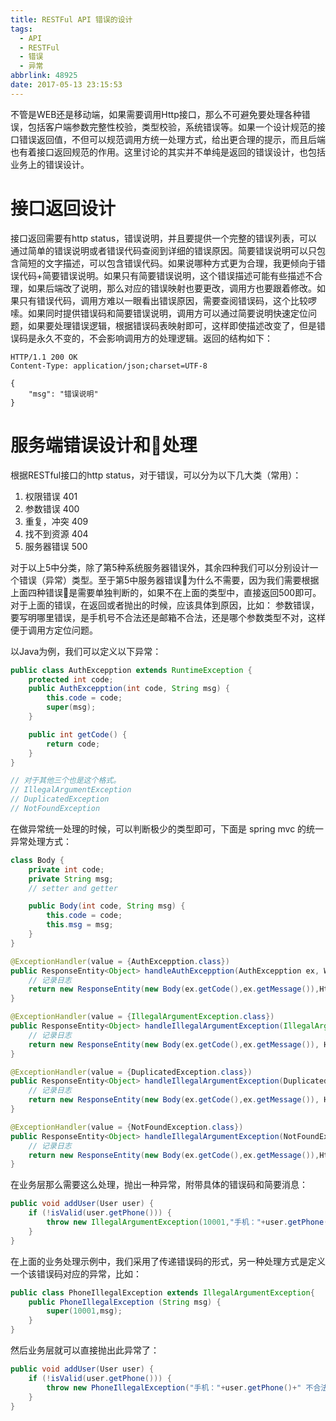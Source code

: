 ```yaml
---
title: RESTFul API 错误的设计
tags:
  - API
  - RESTFul
  - 错误
  - 异常
abbrlink: 48925
date: 2017-05-13 23:15:53
---
```



不管是WEB还是移动端，如果需要调用Http接口，那么不可避免要处理各种错误，包括客户端参数完整性校验，类型校验，系统错误等。如果一个设计规范的接口错误返回值，不但可以规范调用方统一处理方式，给出更合理的提示，而且后端也有着接口返回规范的作用。这里讨论的其实并不单纯是返回的错误设计，也包括业务上的错误设计。


# 接口返回设计
接口返回需要有http status，错误说明，并且要提供一个完整的错误列表，可以通过简单的错误说明或者错误代码查阅到详细的错误原因。简要错误说明可以只包含简短的文字描述，可以包含错误代码。如果说哪种方式更为合理，我更倾向于错误代码+简要错误说明。如果只有简要错误说明，这个错误描述可能有些描述不合理，如果后端改了说明，那么对应的错误映射也要更改，调用方也要跟着修改。如果只有错误代码，调用方难以一眼看出错误原因，需要查阅错误码，这个比较啰嗦。如果同时提供错误码和简要错误说明，调用方可以通过简要说明快速定位问题，如果要处理错误逻辑，根据错误码表映射即可，这样即使描述改变了，但是错误码是永久不变的，不会影响调用方的处理逻辑。返回的结构如下：
```http
HTTP/1.1 200 OK
Content-Type: application/json;charset=UTF-8

{
	"msg": "错误说明"
}
```

# 服务端错误设计和处理
根据RESTful接口的http status，对于错误，可以分为以下几大类（常用）：
1. 权限错误 401
2. 参数错误 400
3. 重复，冲突 409
4. 找不到资源 404
5. 服务器错误 500

对于以上5中分类，除了第5种系统服务器错误外，其余四种我们可以分别设计一个错误（异常）类型。至于第5中服务器错误为什么不需要，因为我们需要根据上面四种错误是需要单独判断的，如果不在上面的类型中，直接返回500即可。对于上面的错误，在返回或者抛出的时候，应该具体到原因，比如： 参数错误，要写明哪里错误，是手机号不合法还是邮箱不合法，还是哪个参数类型不对，这样便于调用方定位问题。

以Java为例，我们可以定义以下异常：
```java
public class AuthExcepption extends RuntimeException {
	protected int code;
	public AuthExcepption(int code, String msg) {
		this.code = code;
		super(msg);
	}

	public int getCode() {
		return code;
	}
}

// 对于其他三个也是这个格式。
// IllegalArgumentException
// DuplicatedException
// NotFoundException
```

在做异常统一处理的时候，可以判断极少的类型即可，下面是 spring mvc 的统一异常处理方式：
```java
class Body {
	private int code;
	private String msg;
	// setter and getter

	public Body(int code, String msg) {
		this.code = code;
		this.msg = msg;
	}
}

@ExceptionHandler(value = {AuthExcepption.class})
public ResponseEntity<Object> handleAuthExcepption(AuthExcepption ex, WebRequest request) {
	// 记录日志
	return new ResponseEntity(new Body(ex.getCode(),ex.getMessage()),HttpStatus.UNAUTHORIZED);
}

@ExceptionHandler(value = {IllegalArgumentException.class})
public ResponseEntity<Object> handleIllegalArgumentException(IllegalArgumentException ex, WebRequest request) {
	// 记录日志
	return new ResponseEntity(new Body(ex.getCode(),ex.getMessage()), HttpStatus.BAD_REQUEST);
}

@ExceptionHandler(value = {DuplicatedException.class})
public ResponseEntity<Object> handleIllegalArgumentException(DuplicatedException ex, WebRequest request) {
	// 记录日志
	return new ResponseEntity(new Body(ex.getCode(),ex.getMessage()), HttpStatus.CONFLICT);
}

@ExceptionHandler(value = {NotFoundException.class})
public ResponseEntity<Object> handleIllegalArgumentException(NotFoundException ex, WebRequest request) {
	// 记录日志
	return new ResponseEntity(new Body(ex.getCode(),ex.getMessage()),HttpStatus.NOT_FOUND);
}
```


在业务层那么需要这么处理，抛出一种异常，附带具体的错误码和简要消息：
```java
public void addUser(User user) {
	if (!isValid(user.getPhone())) {
		throw new IllegalArgumentException(10001,"手机："+user.getPhone()+" 不合法");
	}
}
```

在上面的业务处理示例中，我们采用了传递错误码的形式，另一种处理方式是定义一个该错误码对应的异常，比如：
```java
public class PhoneIllegalException extends IllegalArgumentException{
	public PhoneIllegalException (String msg) {
		super(10001,msg);
	}
}
```
然后业务层就可以直接抛出此异常了：
```java
public void addUser(User user) {
	if (!isValid(user.getPhone())) {
		throw new PhoneIllegalException("手机："+user.getPhone()+" 不合法");
	}
}
```
